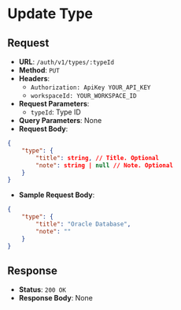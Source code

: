 # Update Type

## Request
* **URL**: `/auth/v1/types/:typeId`
* **Method**: `PUT`
* **Headers**:
    * `Authorization: ApiKey YOUR_API_KEY`
    * `workspaceId: YOUR_WORKSPACE_ID`
* **Request Parameters**:
    * `typeId`: Type ID
* **Query Parameters**: None
* **Request Body**:

```json
{
    "type": {
        "title": string, // Title. Optional
        "note": string | null // Note. Optional
    }
}
```

* **Sample Request Body**:
```json
{
    "type": {
        "title": "Oracle Database",
        "note": ""
    }
}
```

## Response
* **Status**: `200 OK`
* **Response Body**:
None